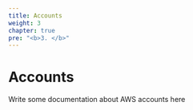```yaml
---
title: Accounts
weight: 3
chapter: true
pre: "<b>3. </b>"
---
```


# Accounts
 
Write some documentation about AWS accounts here